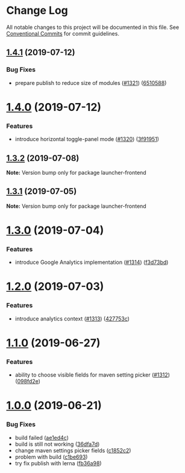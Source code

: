 # Change Log

All notable changes to this project will be documented in this file.
See [Conventional Commits](https://conventionalcommits.org) for commit guidelines.

## [1.4.1](https://github.com/fabric8-launcher/launcher-ui-components/compare/v1.4.0...v1.4.1) (2019-07-12)


### Bug Fixes

* prepare publish to reduce size of modules ([#1321](https://github.com/fabric8-launcher/launcher-ui-components/issues/1321)) ([6510588](https://github.com/fabric8-launcher/launcher-ui-components/commit/6510588))





# [1.4.0](https://github.com/fabric8-launcher/launcher-ui-components/compare/v1.3.2...v1.4.0) (2019-07-12)


### Features

* introduce horizontal toggle-panel mode ([#1320](https://github.com/fabric8-launcher/launcher-ui-components/issues/1320)) ([3f91951](https://github.com/fabric8-launcher/launcher-ui-components/commit/3f91951))





## [1.3.2](https://github.com/fabric8-launcher/launcher-frontend/compare/v1.3.1...v1.3.2) (2019-07-08)

**Note:** Version bump only for package launcher-frontend





## [1.3.1](https://github.com/fabric8-launcher/launcher-frontend/compare/v1.3.0...v1.3.1) (2019-07-05)

**Note:** Version bump only for package launcher-frontend





# [1.3.0](https://github.com/fabric8-launcher/launcher-frontend/compare/v1.2.0...v1.3.0) (2019-07-04)


### Features

* introduce Google Analytics implementation ([#1314](https://github.com/fabric8-launcher/launcher-frontend/issues/1314)) ([f3d73bd](https://github.com/fabric8-launcher/launcher-frontend/commit/f3d73bd))





# [1.2.0](https://github.com/fabric8-launcher/launcher-frontend/compare/v1.1.0...v1.2.0) (2019-07-03)


### Features

* introduce analytics context ([#1313](https://github.com/fabric8-launcher/launcher-frontend/issues/1313)) ([427753c](https://github.com/fabric8-launcher/launcher-frontend/commit/427753c))





# [1.1.0](https://github.com/fabric8-launcher/launcher-frontend/compare/v1.0.0...v1.1.0) (2019-06-27)


### Features

* ability to choose visible fields for maven setting picker ([#1312](https://github.com/fabric8-launcher/launcher-frontend/issues/1312)) ([098fd2e](https://github.com/fabric8-launcher/launcher-frontend/commit/098fd2e))





# [1.0.0](https://github.com/fabric8-launcher/launcher-frontend/compare/v1.0.0-alpha.2...v1.0.0) (2019-06-21)


### Bug Fixes

* build failed ([ae1ed4c](https://github.com/fabric8-launcher/launcher-frontend/commit/ae1ed4c))
* build is still not working ([36dfa7d](https://github.com/fabric8-launcher/launcher-frontend/commit/36dfa7d))
* change maven settings picker fields ([c1852c2](https://github.com/fabric8-launcher/launcher-frontend/commit/c1852c2))
* problem with build ([c1be693](https://github.com/fabric8-launcher/launcher-frontend/commit/c1be693))
* try fix publish with lerna ([fb36a98](https://github.com/fabric8-launcher/launcher-frontend/commit/fb36a98))
